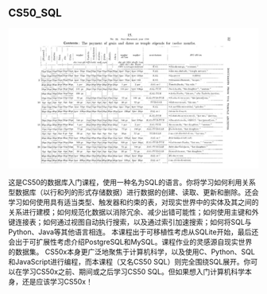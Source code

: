 ## CS50_SQL

![templeworkerstipends](assets/templeworkerstipends.jpg)

这是CS50的数据库入门课程，使用一种名为SQL的语言。你将学习如何利用关系型数据库（以行和列的形式存储数据）进行数据的创建、读取、更新和删除。还会学习如何使用具有适当类型、触发器和约束的表，对现实世界中的实体及其之间的关系进行建模；如何规范化数据以消除冗余、减少出错可能性；如何使用主键和外键连接表；如何通过视图自动执行搜索，以及通过索引加速搜索；如何将SQL与Python、Java等其他语言相连。 本课程出于可移植性考虑从SQLite开始，最后还会出于可扩展性考虑介绍PostgreSQL和MySQL。课程作业的灵感源自现实世界的数据集。 CS50x本身更广泛地聚焦于计算机科学，以及使用C、Python、SQL和JavaScript进行编程，而本课程（又名CS50 SQL）则完全围绕SQL展开。你可以在学习CS50x之前、期间或之后学习CS50 SQL。但如果想入门计算机科学本身，还是应该学习CS50x！

